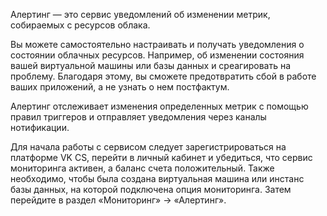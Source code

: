 Алертинг — это сервис уведомлений об изменении метрик, собираемых с ресурсов облака.

Вы можете самостоятельно настраивать и получать уведомления о состоянии облачных ресурсов. Например, об изменении состояния вашей виртуальной машины или базы данных и среагировать на проблему. Благодаря этому, вы сможете предотвратить сбой в работе ваших приложений, а не узнать о нем постфактум.

Алертинг отслеживает изменения определенных метрик с помощью правил триггеров и отправляет уведомления через каналы нотификации.

Для начала работы с сервисом следует зарегистрироваться на платформе VK CS, перейти в личный кабинет и убедиться, что сервис мониторинга активен, а баланс счета положительный. Также необходимо, чтобы была создана виртуальная машина или инстанс базы данных, на которой подключена опция мониторинга. Затем перейдите в раздел «Мониторинг» → «Алертинг».
